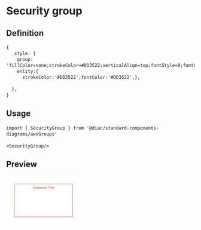 # Security group

## Definition

```
{
  _style: {
    group: 'fillColor=none;strokeColor=#DD3522;verticalAlign=top;fontStyle=0;fontColor=#DD3522;whiteSpace=wrap;html=1;',
    entity:{
      strokeColor:'#DD3522',fontColor:'#DD3522',},
    
  },
}
```

## Usage

```
import { SecurityGroup } from '@diac/standard-components-diagrams/awsGroups'

<SecurityGroup/>
```

## Preview

<img src="./security-group.png" width="200"/>
